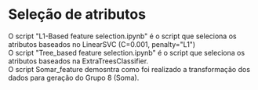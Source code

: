# Seleção de atributos

O script "L1-Based feature selection.ipynb" é o script que seleciona os atributos baseados no LinearSVC (C=0.001, penalty="L1") <br>
O script "Tree_based feature selection.ipynb" é o script que seleciona os atributos baseados na ExtraTreesClassifier. <br>
O script Somar_feature demosntra como foi realizado a transformação dos dados para geração do Grupo 8 (Soma).
